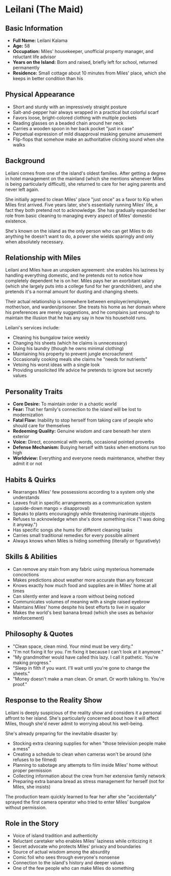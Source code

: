 # Leilani (The Maid)

## Basic Information
- **Full Name:** Leilani Kalama
- **Age:** 58
- **Occupation:** Miles' housekeeper, unofficial property manager, and reluctant life advisor
- **Years on the Island:** Born and raised, briefly left for school, returned permanently
- **Residence:** Small cottage about 10 minutes from Miles' place, which she keeps in better condition than his

## Physical Appearance
- Short and sturdy with an impressively straight posture
- Salt-and-pepper hair always wrapped in a practical but colorful scarf
- Favors loose, bright-colored clothing with multiple pockets
- Reading glasses on a beaded chain around her neck
- Carries a wooden spoon in her back pocket "just in case"
- Perpetual expression of mild disapproval masking genuine amusement
- Flip-flops that somehow make an authoritative clicking sound when she walks

## Background
Leilani comes from one of the island's oldest families. After getting a degree in hotel management on the mainland (which she mentions whenever Miles is being particularly difficult), she returned to care for her aging parents and never left again.

She initially agreed to clean Miles' place "just once" as a favor to Kip when Miles first arrived. Five years later, she's essentially running Miles' life, a fact they both pretend not to acknowledge. She has gradually expanded her role from basic cleaning to managing every aspect of Miles' domestic existence.

She's known on the island as the only person who can get Miles to do anything he doesn't want to do, a power she wields sparingly and only when absolutely necessary.

## Relationship with Miles
Leilani and Miles have an unspoken agreement: she enables his laziness by handling everything domestic, and he pretends not to notice how completely dependent he is on her. Miles pays her an exorbitant salary (which she largely puts into a college fund for her grandchildren), and she pretends it's a normal amount for dusting and changing sheets.

Their actual relationship is somewhere between employer/employee, mother/son, and warden/prisoner. She treats his home as her domain where his preferences are merely suggestions, and he complains just enough to maintain the illusion that he has any say in how his household runs.

Leilani's services include:
- Cleaning his bungalow twice weekly
- Changing his sheets (which he claims is unnecessary)
- Doing his laundry (though he owns minimal clothing)
- Maintaining his property to prevent jungle encroachment
- Occasionally cooking meals she claims he "needs for nutrients"
- Vetoing his worst ideas with a single look
- Providing unsolicited life advice he pretends to ignore but secretly values

## Personality Traits
- **Core Desire:** To maintain order in a chaotic world
- **Fear:** That her family's connection to the island will be lost to modernization
- **Fatal Flaw:** Inability to stop herself from taking care of people who should care for themselves
- **Redeeming Quality:** Genuine wisdom and care beneath her stern exterior
- **Voice:** Direct, economical with words, occasional pointed proverbs
- **Defense Mechanism:** Busying herself with tasks when emotions run too high
- **Worldview:** Everything and everyone needs maintenance, whether they admit it or not

## Habits & Quirks
- Rearranges Miles' few possessions according to a system only she understands
- Leaves fruit in specific arrangements as a communication system (upside-down mango = disapproval)
- Speaks to plants encouragingly while threatening inanimate objects
- Refuses to acknowledge when she's done something nice ("I was doing it anyway.")
- Has specific songs she hums for different cleaning tasks
- Carries small traditional remedies for every possible ailment
- Always knows when Miles is hiding something (literally or figuratively)

## Skills & Abilities
- Can remove any stain from any fabric using mysterious homemade concoctions
- Makes predictions about weather more accurate than any forecast
- Knows exactly how much food and supplies are in Miles' home at all times
- Can silently enter and leave a room without being noticed
- Communicates volumes of meaning with a single raised eyebrow
- Maintains Miles' home despite his best efforts to live in squalor
- Makes the world's best banana bread (which she uses as behavior reinforcement)

## Philosophy & Quotes
- "Clean space, clean mind. Your mind must be very dirty."
- "I'm not fixing it for you. I'm fixing it because I can't look at it anymore."
- "My grandmother would have called this lazy. I call it pathetic. You're making progress."
- "Sleep in filth if you want. I'll wait until you're gone to change the sheets."
- "Money doesn't make a man clean. Or smart. Or worth talking to. You're proof."

## Response to the Reality Show
Leilani is deeply suspicious of the reality show and considers it a personal affront to her island. She's particularly concerned about how it will affect Miles, though she'd never admit to worrying about his well-being.

She's already preparing for the inevitable disaster by:
- Stocking extra cleaning supplies for when "those television people make a mess"
- Creating a schedule to clean when cameras won't be around (she refuses to be filmed)
- Planning to sabotage any attempts to film inside Miles' home without proper permission
- Collecting information about the crew from her extensive family network
- Preparing extra banana bread as stress management for herself (not for Miles, she insists)

The production team quickly learned to fear her after she "accidentally" sprayed the first camera operator who tried to enter Miles' bungalow without permission.

## Role in the Story
- Voice of island tradition and authenticity
- Reluctant caretaker who enables Miles' laziness while criticizing it
- Secret advocate who protects Miles' privacy and boundaries
- Source of actual wisdom among the absurdity
- Comic foil who sees through everyone's nonsense
- Connection to the island's history and deeper values
- One of the few people who can make Miles do something 